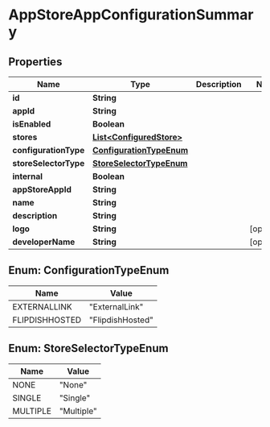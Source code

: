 
# AppStoreAppConfigurationSummary

## Properties
Name | Type | Description | Notes
------------ | ------------- | ------------- | -------------
**id** | **String** |  | 
**appId** | **String** |  | 
**isEnabled** | **Boolean** |  | 
**stores** | [**List&lt;ConfiguredStore&gt;**](ConfiguredStore.md) |  | 
**configurationType** | [**ConfigurationTypeEnum**](#ConfigurationTypeEnum) |  | 
**storeSelectorType** | [**StoreSelectorTypeEnum**](#StoreSelectorTypeEnum) |  | 
**internal** | **Boolean** |  | 
**appStoreAppId** | **String** |  | 
**name** | **String** |  | 
**description** | **String** |  | 
**logo** | **String** |  |  [optional]
**developerName** | **String** |  |  [optional]


<a name="ConfigurationTypeEnum"></a>
## Enum: ConfigurationTypeEnum
Name | Value
---- | -----
EXTERNALLINK | &quot;ExternalLink&quot;
FLIPDISHHOSTED | &quot;FlipdishHosted&quot;


<a name="StoreSelectorTypeEnum"></a>
## Enum: StoreSelectorTypeEnum
Name | Value
---- | -----
NONE | &quot;None&quot;
SINGLE | &quot;Single&quot;
MULTIPLE | &quot;Multiple&quot;



